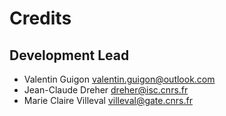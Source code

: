 # Credits

## Development Lead

* Valentin Guigon <valentin.guigon@outlook.com>
* Jean-Claude Dreher <dreher@isc.cnrs.fr>
* Marie Claire Villeval <villeval@gate.cnrs.fr>
